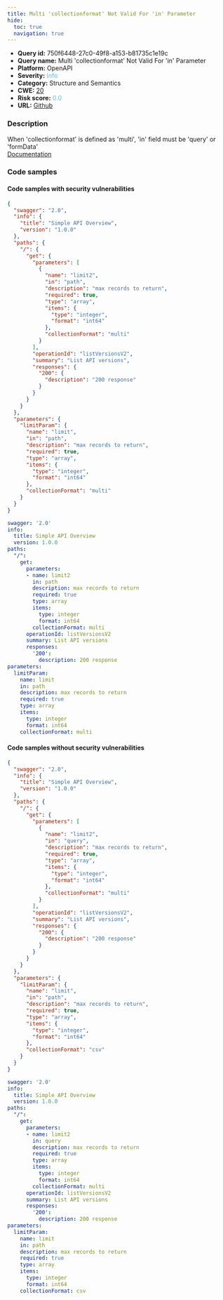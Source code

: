 ```yaml
---
title: Multi 'collectionformat' Not Valid For 'in' Parameter
hide:
  toc: true
  navigation: true
---
```


<style>
  .highlight .hll {
    background-color: #ff171742;
  }
  .md-content {
    max-width: 1100px;
    margin: 0 auto;
  }
</style>

-   **Query id:** 750f6448-27c0-49f8-a153-b81735c1e19c
-   **Query name:** Multi 'collectionformat' Not Valid For 'in' Parameter
-   **Platform:** OpenAPI
-   **Severity:** <span style="color:#5bc0de">Info</span>
-   **Category:** Structure and Semantics
-   **CWE:** <a href="https://cwe.mitre.org/data/definitions/20.html" onclick="newWindowOpenerSafe(event, 'https://cwe.mitre.org/data/definitions/20.html')">20</a>
-   **Risk score:** <span style="color:#5bc0de">0.0</span>
-   **URL:** [Github](https://github.com/Checkmarx/kics/tree/master/assets/queries/openAPI/2.0/multi_collectionformat_not_valid_in_parameter)

### Description
When 'collectionformat' is defined as 'multi', 'in' field must be 'query' or 'formData'<br>
[Documentation](https://swagger.io/specification/v2/#parameterObject)

### Code samples
#### Code samples with security vulnerabilities
```json title="Positive test num. 1 - json file" hl_lines="37 13"
{
  "swagger": "2.0",
  "info": {
    "title": "Simple API Overview",
    "version": "1.0.0"
  },
  "paths": {
    "/": {
      "get": {
        "parameters": [
          {
            "name": "limit2",
            "in": "path",
            "description": "max records to return",
            "required": true,
            "type": "array",
            "items": {
              "type": "integer",
              "format": "int64"
            },
            "collectionFormat": "multi"
          }
        ],
        "operationId": "listVersionsV2",
        "summary": "List API versions",
        "responses": {
          "200": {
            "description": "200 response"
          }
        }
      }
    }
  },
  "parameters": {
    "limitParam": {
      "name": "limit",
      "in": "path",
      "description": "max records to return",
      "required": true,
      "type": "array",
      "items": {
        "type": "integer",
        "format": "int64"
      },
      "collectionFormat": "multi"
    }
  }
}

```
```yaml title="Positive test num. 2 - yaml file" hl_lines="10 26"
swagger: '2.0'
info:
  title: Simple API Overview
  version: 1.0.0
paths:
  "/":
    get:
      parameters:
      - name: limit2
        in: path
        description: max records to return
        required: true
        type: array
        items:
          type: integer
          format: int64
        collectionFormat: multi
      operationId: listVersionsV2
      summary: List API versions
      responses:
        '200':
          description: 200 response
parameters:
  limitParam:
    name: limit
    in: path
    description: max records to return
    required: true
    type: array
    items:
      type: integer
      format: int64
    collectionFormat: multi

```


#### Code samples without security vulnerabilities
```json title="Negative test num. 1 - json file"
{
  "swagger": "2.0",
  "info": {
    "title": "Simple API Overview",
    "version": "1.0.0"
  },
  "paths": {
    "/": {
      "get": {
        "parameters": [
          {
            "name": "limit2",
            "in": "query",
            "description": "max records to return",
            "required": true,
            "type": "array",
            "items": {
              "type": "integer",
              "format": "int64"
            },
            "collectionFormat": "multi"
          }
        ],
        "operationId": "listVersionsV2",
        "summary": "List API versions",
        "responses": {
          "200": {
            "description": "200 response"
          }
        }
      }
    }
  },
  "parameters": {
    "limitParam": {
      "name": "limit",
      "in": "path",
      "description": "max records to return",
      "required": true,
      "type": "array",
      "items": {
        "type": "integer",
        "format": "int64"
      },
      "collectionFormat": "csv"
    }
  }
}

```
```yaml title="Negative test num. 2 - yaml file"
swagger: '2.0'
info:
  title: Simple API Overview
  version: 1.0.0
paths:
  "/":
    get:
      parameters:
      - name: limit2
        in: query
        description: max records to return
        required: true
        type: array
        items:
          type: integer
          format: int64
        collectionFormat: multi
      operationId: listVersionsV2
      summary: List API versions
      responses:
        '200':
          description: 200 response
parameters:
  limitParam:
    name: limit
    in: path
    description: max records to return
    required: true
    type: array
    items:
      type: integer
      format: int64
    collectionFormat: csv

```

